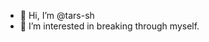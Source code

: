 - 👋 Hi, I’m @tars-sh
- 👀 I’m interested in breaking through myself.

<!---
tars-sh/tars-sh is a ✨ special ✨ repository because its `README.md` (this file) appears on your GitHub profile.
You can click the Preview link to take a look at your changes.
--->
